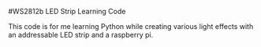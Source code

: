 #WS2812b LED Strip Learning Code

This code is for me learning Python while creating various light effects with an
addressable LED strip and a raspberry pi.